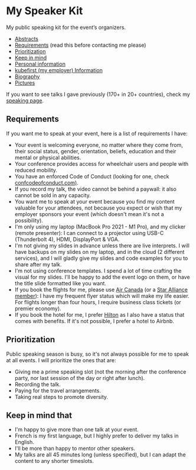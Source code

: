 # My Speaker Kit

My public speaking kit for the event’s organizers.

- [Abstracts](abstracts.md)
- [Requirements](#requirements) (read this before contacting me please)
- [Prioritization](#prioritization)
- [Keep in mind](#keep-in-mind-that)
- [Personal information](personalinfo.md)
- [kubefirst (my employer) Information](https://github.com/kubefirst/branding)
- [Biography](biography.md)
- [Pictures](pictures/)

If you want to see talks I gave previously (170+ in 20+ countries), check my [speaking page](https://fred.dev/speaking/).

## Requirements

If you want me to speak at your event, here is a list of requirements I have:

- Your event is welcoming everyone, no matter where they come from, their social status, gender, orientation, beliefs, education and their mental or physical abilities.
- Your conference provides access for wheelchair users and people with reduced mobility.
- You have an enforced Code of Conduct (looking for one, check [confcodeofconduct.com)](https://github.com/confcodeofconduct/confcodeofconduct.com).
- If you record my talk, the video cannot be behind a paywall: it also cannot be sold in any capacity.
- You want me to speak at your event because you find my content valuable for your attendees, not because you expect or wish that my employer sponsors your event (which doesn't mean it's not a possibility).
- I'm only using my laptop (MacBook Pro 2021 - M1 Pro), and my clicker (remote presenter): I can connect to a projector using USB-C (Thunderbolt 4), HDMI, DisplayPort & VGA.
- I'm not giving my slides in advance unless there are live interprets. I will have backups on my slides on my laptop, and in the cloud (2 different services), and I will gladly give my slides and code examples for you to share after my talk.
- I'm not using conference templates. I spend a lot of time crafting the visual for my slides. I'll be happy to add the event logo on them, or have the title slide formatted like you want.
- If you book the flights for me, please use [Air Canada](https://www.aircanada.com) (or a [Star Alliance member](https://www.staralliance.com/en/members)): I have my frequent flyer status which will make my life easier. For flights longer than four hours, I require business class tickets (or premier economy).
- If you book the hotel for me, I prefer [Hilton](https://www.hilton.com) as I also have a status that comes with benefits. If it's not possible, I prefer a hotel to Airbnb.

## Prioritization

Public speaking season is busy, so it's not always possible for me to speak at all events. I will prioritize the ones that are:

- Giving me a prime speaking slot (not the morning after the conference party, nor last session of the day or right after lunch).
- Recording the talk.
- Paying for the travel arrangements.
- Taking real steps to promote diversity.

## Keep in mind that

- I'm happy to give more than one talk at your event.
- French is my first language, but I highly prefer to deliver my talks in English.
- I'll be more than happy to mentor other speakers.
- My talks are all 45 minutes long (unless specified), but I can adapt the content to any shorter timeslots.
